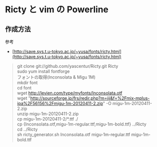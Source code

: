 # Ricty と vim の Powerline

## 作成方法
参考
- [http://save.sys.t.u-tokyo.ac.jp/~yusa/fonts/ricty.html](http://save.sys.t.u-tokyo.ac.jp/~yusa/fonts/ricty.html)

> git clone git://github.com/yascentur/Ricty.git Ricty  
> sudo yum install fontforge  
> フォントの取得(Inconsolata & Migu 1M)  
> mkdir font  
> cd font  
> wget http://levien.com/type/myfonts/Inconsolata.otf  
> wget "http://sourceforge.jp/frs/redir.php?m=iij&f=%2Fmix-mplus-ipa%2F56156%2Fmigu-1m-20120411-2.zip" -O migu-1m-20120411-2.zip  
> unzip migu-1m-20120411-2.zip  
> cp migu-1m-20120411-2/*.ttf ./  
> cp {Inconsolata.otf,migu-1m-regular.ttf,migu-1m-bold.ttf} ../Ricty  
> cd ../Ricty  
> sh ricty_generator.sh Inconsolata.otf migu-1m-regular.ttf migu-1m-bold.ttf







